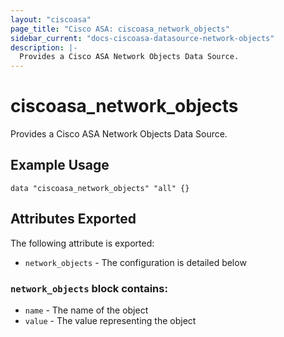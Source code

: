 ```yaml
---
layout: "ciscoasa"
page_title: "Cisco ASA: ciscoasa_network_objects"
sidebar_current: "docs-ciscoasa-datasource-network-objects"
description: |-
  Provides a Cisco ASA Network Objects Data Source.
---
```


# ciscoasa_network_objects

Provides a Cisco ASA Network Objects Data Source.

## Example Usage

```hcl
data "ciscoasa_network_objects" "all" {}
```

## Attributes Exported

The following attribute is exported:

* `network_objects` - The configuration is detailed below

### `network_objects` block contains:

* `name` - The name of the object
* `value` - The value representing the object

